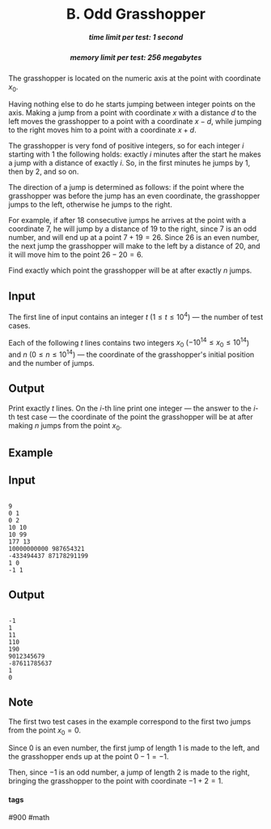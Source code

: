 <h1 style='text-align: center;'> B. Odd Grasshopper</h1>

<h5 style='text-align: center;'>time limit per test: 1 second</h5>
<h5 style='text-align: center;'>memory limit per test: 256 megabytes</h5>

The grasshopper is located on the numeric axis at the point with coordinate $x_0$.

Having nothing else to do he starts jumping between integer points on the axis. Making a jump from a point with coordinate $x$ with a distance $d$ to the left moves the grasshopper to a point with a coordinate $x - d$, while jumping to the right moves him to a point with a coordinate $x + d$.

The grasshopper is very fond of positive integers, so for each integer $i$ starting with $1$ the following holds: exactly $i$ minutes after the start he makes a jump with a distance of exactly $i$. So, in the first minutes he jumps by $1$, then by $2$, and so on.

The direction of a jump is determined as follows: if the point where the grasshopper was before the jump has an even coordinate, the grasshopper jumps to the left, otherwise he jumps to the right.

For example, if after $18$ consecutive jumps he arrives at the point with a coordinate $7$, he will jump by a distance of $19$ to the right, since $7$ is an odd number, and will end up at a point $7 + 19 = 26$. Since $26$ is an even number, the next jump the grasshopper will make to the left by a distance of $20$, and it will move him to the point $26 - 20 = 6$.

Find exactly which point the grasshopper will be at after exactly $n$ jumps.

## Input

The first line of input contains an integer $t$ ($1 \leq t \leq 10^4$) — the number of test cases.

Each of the following $t$ lines contains two integers $x_0$ ($-10^{14} \leq x_0 \leq 10^{14}$) and $n$ ($0 \leq n \leq 10^{14}$) — the coordinate of the grasshopper's initial position and the number of jumps.

## Output

Print exactly $t$ lines. On the $i$-th line print one integer — the answer to the $i$-th test case — the coordinate of the point the grasshopper will be at after making $n$ jumps from the point $x_0$.

## Example

## Input


```

9
0 1
0 2
10 10
10 99
177 13
10000000000 987654321
-433494437 87178291199
1 0
-1 1

```
## Output


```

-1
1
11
110
190
9012345679
-87611785637
1
0

```
## Note

The first two test cases in the example correspond to the first two jumps from the point $x_0 = 0$. 

Since $0$ is an even number, the first jump of length $1$ is made to the left, and the grasshopper ends up at the point $0 - 1 = -1$.

Then, since $-1$ is an odd number, a jump of length $2$ is made to the right, bringing the grasshopper to the point with coordinate $-1 + 2 = 1$.



#### tags 

#900 #math 
